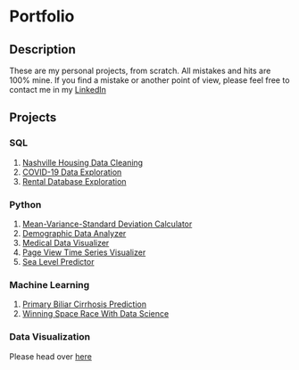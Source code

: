 # Portfolio

## Description

These are my personal projects, from scratch. All mistakes and hits are 100% mine. If you find a mistake or another point of view, please feel free to contact me in my [LinkedIn](https://www.linkedin.com/in/federicodignani/) 

## Projects

### SQL

1. [Nashville Housing Data Cleaning](sql_cleaning)
2. [COVID-19 Data Exploration](sql_covid)
3. [Rental Database Exploration](sql_sakila)

### Python

1. [Mean-Variance-Standard Deviation Calculator](https://github.com/datakrdo/freecodecamp-dapython/tree/main/01-mean-variance-standard-deviation-calculator)
2. [Demographic Data Analyzer](https://github.com/datakrdo/freecodecamp-dapython/tree/main/02-demographic-data-analyzer)
3. [Medical Data Visualizer](https://github.com/datakrdo/freecodecamp-dapython/tree/main/03-medical-data-visualizer)
4. [Page View Time Series Visualizer](https://github.com/datakrdo/freecodecamp-dapython/tree/main/04-page-view-time-series-visualizer)
5. [Sea Level Predictor](https://github.com/datakrdo/freecodecamp-dapython/tree/main/05-sea-level-predictor/)

### Machine Learning

1. [Primary Biliar Cirrhosis Prediction](cirrhosis)
2. [Winning Space Race With Data Science](https://github.com/datakrdo/coursera_IBM_capstone)

### Data Visualization

Please head over [here](https://github.com/datakrdo/dataviz)
